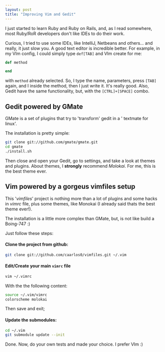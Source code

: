 ```yaml
---
layout: post
title: "Improving Vim and Gedit"
---
```


I just started to learn Ruby and Ruby on Rails, and, as I read somewhere,
most Ruby/RoR developers don't like IDEs to do their work.

Curious, I tried to use some IDEs, like IntelliJ, Netbeans and others... and
really, it just slow you.
A good text editor is incredible better. For example, in my VIm config, I could
simply type `def[TAB]` and VIm create for me:

```ruby
def method

end
```

with `method` already selected. So, I type the name, parameters, press
`[TAB]` again, and I inside the method, then I just write it. It's really good.
Also, Gedit have the same functionality, but, with the `[CTRL]+[SPACE]` combo.

## Gedit powered by GMate

GMate is a set of plugins that try to 'transform' gedit in a '
textmate for linux'.

The installation is pretty simple:

```bash
git clone git://github.com/gmate/gmate.git
cd gmate
./install.sh
```

Then close and open your Gedit, go to settings, and take a look at themes and
plugins. About themes, I **strongly** recommend *Molokai*. For me, this is
the best theme ever.


## Vim powered by a gorgeus vimfiles setup

This '*vimfiles*' project is nothing more than a lot of plugins and some
hacks in *vimrc* file, plus some themes, like Monokai (I already said thats
the best theme ever!).

The installation is a little more complex than GMate, but, is not like build a
Boing-747 :)

Just follow these steps:

#### Clone the project from github:

```bash
git clone git://github.com/caarlos0/vimfiles.git ~/.vim
```

####  Edit/Create your main `vimrc` file

```bash
vim ~/.vimrc
```

With the the following content:

```bash
source ~/.vim/vimrc
colorscheme molokai
```

Then save and exit;

#### Update the submodules:

```bash
cd ~/.vim
git submodule update --init
```

Done. Now, do your own tests and made your choice. I prefer VIm :)
